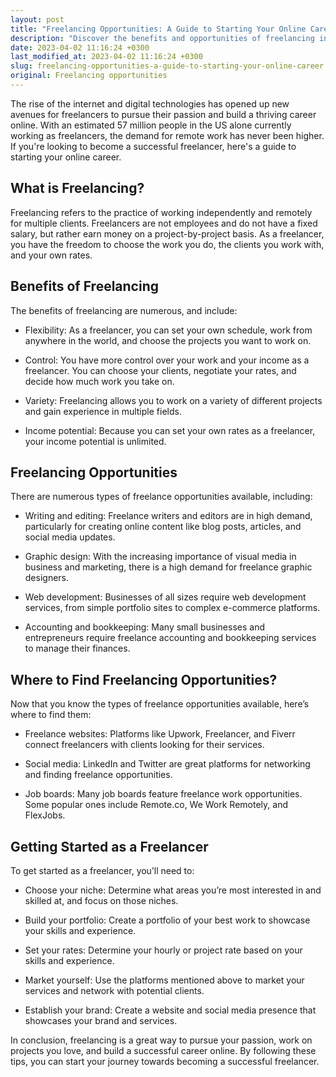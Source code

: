 ```yaml
---
layout: post
title: "Freelancing Opportunities: A Guide to Starting Your Online Career"
description: "Discover the benefits and opportunities of freelancing in the digital age, and take your first step towards a successful online career."
date: 2023-04-02 11:16:24 +0300
last_modified_at: 2023-04-02 11:16:24 +0300
slug: freelancing-opportunities-a-guide-to-starting-your-online-career
original: Freelancing opportunities
---
```

The rise of the internet and digital technologies has opened up new avenues for freelancers to pursue their passion and build a thriving career online. With an estimated 57 million people in the US alone currently working as freelancers, the demand for remote work has never been higher. If you're looking to become a successful freelancer, here's a guide to starting your online career.

## What is Freelancing?

Freelancing refers to the practice of working independently and remotely for multiple clients. Freelancers are not employees and do not have a fixed salary, but rather earn money on a project-by-project basis. As a freelancer, you have the freedom to choose the work you do, the clients you work with, and your own rates.

## Benefits of Freelancing

The benefits of freelancing are numerous, and include:

- Flexibility: As a freelancer, you can set your own schedule, work from anywhere in the world, and choose the projects you want to work on.

- Control: You have more control over your work and your income as a freelancer. You can choose your clients, negotiate your rates, and decide how much work you take on.

- Variety: Freelancing allows you to work on a variety of different projects and gain experience in multiple fields.

- Income potential: Because you can set your own rates as a freelancer, your income potential is unlimited.

## Freelancing Opportunities

There are numerous types of freelance opportunities available, including:

- Writing and editing: Freelance writers and editors are in high demand, particularly for creating online content like blog posts, articles, and social media updates.

- Graphic design: With the increasing importance of visual media in business and marketing, there is a high demand for freelance graphic designers.

- Web development: Businesses of all sizes require web development services, from simple portfolio sites to complex e-commerce platforms.

- Accounting and bookkeeping: Many small businesses and entrepreneurs require freelance accounting and bookkeeping services to manage their finances.

## Where to Find Freelancing Opportunities?

Now that you know the types of freelance opportunities available, here’s where to find them:

- Freelance websites: Platforms like Upwork, Freelancer, and Fiverr connect freelancers with clients looking for their services.

- Social media: LinkedIn and Twitter are great platforms for networking and finding freelance opportunities.

- Job boards: Many job boards feature freelance work opportunities. Some popular ones include Remote.co, We Work Remotely, and FlexJobs.

## Getting Started as a Freelancer

To get started as a freelancer, you’ll need to:

- Choose your niche: Determine what areas you’re most interested in and skilled at, and focus on those niches.

- Build your portfolio: Create a portfolio of your best work to showcase your skills and experience.

- Set your rates: Determine your hourly or project rate based on your skills and experience.

- Market yourself: Use the platforms mentioned above to market your services and network with potential clients.

- Establish your brand: Create a website and social media presence that showcases your brand and services.

In conclusion, freelancing is a great way to pursue your passion, work on projects you love, and build a successful career online. By following these tips, you can start your journey towards becoming a successful freelancer.